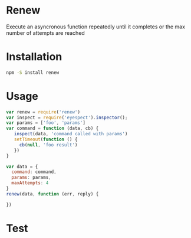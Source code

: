 # Renew
Execute an asyncronous function repeatedly until it completes or the max number of attempts are reached

# Installation

```bash
npm -S install renew
```

# Usage

```javascript
var renew = require('renew')
var inspect = require('eyespect').inspector();
var params = ['foo', 'params']
var command = function (data, cb) {
   inspect(data, 'command called with params')
   setTimeout(function () {
     cb(null, 'foo result')
   })
}

var data = {
  command: command,
  params: params,
  maxAttempts: 4
}
renew(data, function (err, reply) {

})

```

# Test
